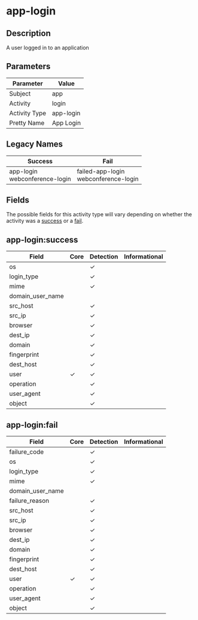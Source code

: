 app-login
=========

Description
-----------
A user logged in to an application

Parameters
----------
| Parameter     | Value     |
| ------------- | --------- |
| Subject       | app       |
| Activity      | login     |
| Activity Type | app-login |
| Pretty Name   | App Login |

Legacy Names
------------
| Success                              | Fail                                        |
| ------------------------------------ | ------------------------------------------- |
| app-login<br>webconference-login<br> | failed-app-login<br>webconference-login<br> |

Fields
------

The possible fields for this activity type will vary depending on whether the activity was a [success](#app-loginsuccess) or a [fail](#app-loginfail).


app-login:success
-----------------

| Field            | Core     | Detection | Informational |
| ---------------- | -------- | --------- | ------------- |
| os               |          | &#10003;  |               |
| login_type       |          | &#10003;  |               |
| mime             |          | &#10003;  |               |
| domain_user_name |          |           |               |
| src_host         |          | &#10003;  |               |
| src_ip           |          | &#10003;  |               |
| browser          |          | &#10003;  |               |
| dest_ip          |          | &#10003;  |               |
| domain           |          | &#10003;  |               |
| fingerprint      |          | &#10003;  |               |
| dest_host        |          | &#10003;  |               |
| user             | &#10003; | &#10003;  |               |
| operation        |          | &#10003;  |               |
| user_agent       |          | &#10003;  |               |
| object           |          | &#10003;  |               |

app-login:fail
--------------

| Field            | Core     | Detection | Informational |
| ---------------- | -------- | --------- | ------------- |
| failure_code     |          | &#10003;  |               |
| os               |          | &#10003;  |               |
| login_type       |          | &#10003;  |               |
| mime             |          | &#10003;  |               |
| domain_user_name |          |           |               |
| failure_reason   |          | &#10003;  |               |
| src_host         |          | &#10003;  |               |
| src_ip           |          | &#10003;  |               |
| browser          |          | &#10003;  |               |
| dest_ip          |          | &#10003;  |               |
| domain           |          | &#10003;  |               |
| fingerprint      |          | &#10003;  |               |
| dest_host        |          | &#10003;  |               |
| user             | &#10003; | &#10003;  |               |
| operation        |          | &#10003;  |               |
| user_agent       |          | &#10003;  |               |
| object           |          | &#10003;  |               |